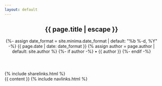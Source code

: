 ```yaml
---
layout: default
---
```

<link href="/css/override.css" rel="stylesheet" type="text/css">
<article class="post h-entry" itemscope itemtype="http://schema.org/BlogPosting">

  <header class="post-header">
    <h1 class="post-title p-name" itemprop="name headline">{{ page.title | escape }}</h1>
    <p class="post-meta">
      <time class="dt-published" datetime="{{ page.date | date_to_xmlschema }}" itemprop="datePublished">
        {%- assign date_format = site.minima.date_format | default: "%b %-d, %Y" -%}
        {{ page.date | date: date_format }}
      </time>
      {% assign author = page.author | default: site.author %}
      {%- if author -%}
        • <span itemprop="author" itemscope itemtype="http://schema.org/Person"><span class="p-author h-card" itemprop="name">{{ author }}</span></span>
      {%- endif -%}</p>
  </header>

  <div class="share-links">
    {% include sharelinks.html %}
  </div>

  <div class="post-content e-content" itemprop="articleBody">
    {{ content }}
    {% include navlinks.html %}
  </div>

  <a class="u-url" href="{{ page.url | relative_url }}" hidden></a>
</article>
<script src="https://utteranc.es/client.js"
          repo="kuligkamil/kuligkamil.github.io"
          issue-term="og:title"
          theme="github-light"
          crossorigin="anonymous"
          async>
  </script>
